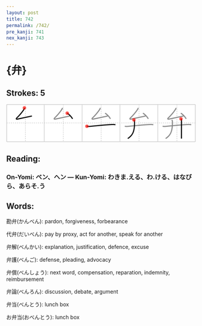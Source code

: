 ```yaml
---
layout: post
title: 742
permalink: /742/
pre_kanji: 741
nex_kanji: 743
---
```


# {弁}

## Strokes: 5

<div class="stroke"><img src="../images/E5BC81.png" /></div>

## Reading:

### On-Yomi: ベン、ヘン &mdash; Kun-Yomi: わきま.える、わ.ける、はなびら、あらそ.う

## Words:

勘弁(かんべん): pardon, forgiveness, forbearance

代弁(だいべん): pay by proxy, act for another, speak for another

弁解(べんかい): explanation, justification, defence, excuse

弁護(べんご): defense, pleading, advocacy

弁償(べんしょう): next word, compensation, reparation, indemnity, reimbursement

弁論(べんろん): discussion, debate, argument

弁当(べんとう): lunch box

お弁当(おべんとう): lunch box
